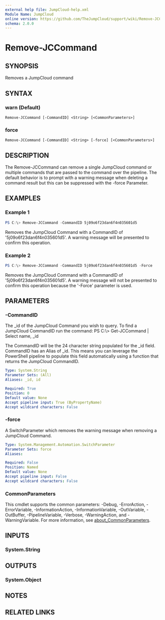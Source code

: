 ```yaml
---
external help file: JumpCloud-help.xml
Module Name: JumpCloud
online version: https://github.com/TheJumpCloud/support/wiki/Remove-JCCommand
schema: 2.0.0
---
```


# Remove-JCCommand

## SYNOPSIS
Removes a JumpCloud command

## SYNTAX

### warn (Default)
```
Remove-JCCommand [-CommandID] <String> [<CommonParameters>]
```

### force
```
Remove-JCCommand [-CommandID] <String> [-force] [<CommonParameters>]
```

## DESCRIPTION
The Remove-JCCommand can remove a single JumpCloud command or multiple commands that are passed to the command over the pipeline. The default behavior is to prompt with a warning message when deleting a command result but this can be suppressed with the -force Parameter.

## EXAMPLES

### Example 1
```powershell
PS C:\> Remove-JCCommand -CommandID 5j09o6f23dan6f4n035601d5
```

Removes the JumpCloud Command with a CommandID of '5j09o6f23dan6f4n035601d5'. A warning message will be presented to confirm this operation.

### Example 2
```powershell
PS C:\> Remove-JCCommand -CommandID 5j09o6f23dan6f4n035601d5 -Force
```

Removes the JumpCloud Command with a CommandID of '5j09o6f23dan6f4n035601d5'. A warning message will not be presented to confirm this operation because the '-Force' parameter is used.

## PARAMETERS

### -CommandID
The _id of the JumpCloud Command  you wish to query.
To find a JumpCloud CommandID run the command: PS C:\\\> Get-JCCommand | Select name, _id

The CommandID will be the 24 character string populated for the _id field.
CommandID has an Alias of _id.
This means you can leverage the PowerShell pipeline to populate this field automatically using a function that returns the JumpCloud CommandID.

```yaml
Type: System.String
Parameter Sets: (All)
Aliases: _id, id

Required: True
Position: 0
Default value: None
Accept pipeline input: True (ByPropertyName)
Accept wildcard characters: False
```

### -force
A SwitchParameter which removes the warning message when removing a JumpCloud Command.

```yaml
Type: System.Management.Automation.SwitchParameter
Parameter Sets: force
Aliases:

Required: False
Position: Named
Default value: None
Accept pipeline input: False
Accept wildcard characters: False
```

### CommonParameters
This cmdlet supports the common parameters: -Debug, -ErrorAction, -ErrorVariable, -InformationAction, -InformationVariable, -OutVariable, -OutBuffer, -PipelineVariable, -Verbose, -WarningAction, and -WarningVariable. For more information, see [about_CommonParameters](http://go.microsoft.com/fwlink/?LinkID=113216).

## INPUTS

### System.String

## OUTPUTS

### System.Object
## NOTES

## RELATED LINKS
